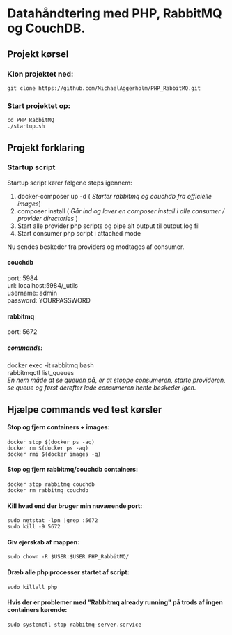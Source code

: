 # Datahåndtering med PHP, RabbitMQ og CouchDB.

## Projekt kørsel

### Klon projektet ned:
```
git clone https://github.com/MichaelAggerholm/PHP_RabbitMQ.git
```

### Start projektet op:
```
cd PHP_RabbitMQ
./startup.sh
```

## Projekt forklaring

### Startup script
Startup script kører følgene steps igennem:
1. docker-composer up -d ( _Starter rabbitmq og couchdb fra officielle images_) 
2. composer install ( _Går ind og laver en composer install i alle consumer / provider directories_ )
3. Start alle provider php scripts og pipe alt output til output.log fil
4. Start consumer php script i attached mode

Nu sendes beskeder fra providers og modtages af consumer.

#### couchdb
port: 5984<br />
url: localhost:5984/_utils<br />
username: admin<br />
password: YOURPASSWORD

#### rabbitmq
port: 5672
##### commands:
docker exec -it rabbitmq bash<br />
rabbitmqctl list_queues<br />
_En nem måde at se queuen på, er at stoppe consumeren, starte provideren, se queue og først derefter lade consumeren hente beskeder igen._

## Hjælpe commands ved test kørsler

#### Stop og fjern containers + images:
```
docker stop $(docker ps -aq)
docker rm $(docker ps -aq)
docker rmi $(docker images -q)
```

#### Stop og fjern rabbitmq/couchdb containers:
```
docker stop rabbitmq couchdb
docker rm rabbitmq couchdb
```

#### Kill hvad end der bruger min nuværende port:
```
sudo netstat -lpn |grep :5672
sudo kill -9 5672
```

#### Giv ejerskab af mappen:
```
sudo chown -R $USER:$USER PHP_RabbitMQ/
```

#### Dræb alle php processer startet af script:
```
sudo killall php
```

#### Hvis der er problemer med "Rabbitmq already running" på trods af ingen containers kørende:
```
sudo systemctl stop rabbitmq-server.service
```
